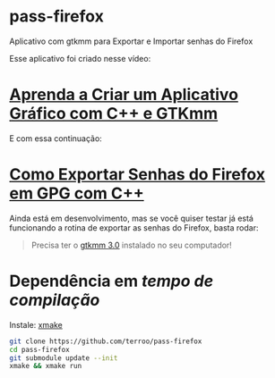 # pass-firefox
Aplicativo com gtkmm para Exportar e Importar senhas do Firefox

Esse aplicativo foi criado nesse vídeo:
# [Aprenda a Criar um Aplicativo Gráfico com C++ e GTKmm](https://www.youtube.com/watch?v=83vtYDbvB1Q)

E com essa continuação:
# [Como Exportar Senhas do Firefox em GPG com C++](https://youtu.be/bdExgjQUi9U)

Ainda está em desenvolvimento, mas se você quiser testar já está funcionando a rotina de exportar as senhas do Firefox, basta rodar:
> Precisa ter o [gtkmm 3.0](https://www.gtkmm.org/) instalado no seu computador!

# Dependência em *tempo de compilação*
Instale: [xmake](https://xmake.io/)

```sh
git clone https://github.com/terroo/pass-firefox
cd pass-firefox
git submodule update --init
xmake && xmake run
```

